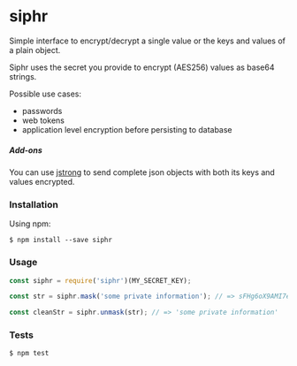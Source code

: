 siphr
=====

Simple interface to encrypt/decrypt a single value or the keys and values of a plain object.

Siphr uses the secret you provide to encrypt (AES256) values as base64 strings.

Possible use cases:
* passwords
* web tokens
* application level encryption before persisting to database

##### Add-ons

You can use [jstrong](https://github.com/davidpaulhunt/jstrong) to send complete json objects with both its keys and values encrypted.

### Installation

Using npm:
```
$ npm install --save siphr
```

### Usage

```js
const siphr = require('siphr')(MY_SECRET_KEY);

const str = siphr.mask('some private information'); // => sFHg6oX9AMI7ejBsw==

const cleanStr = siphr.unmask(str); // => 'some private information'
```

### Tests
```
$ npm test
```
